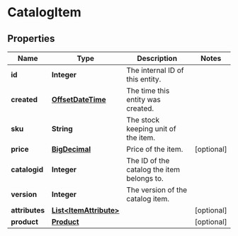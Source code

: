 

# CatalogItem

## Properties

Name | Type | Description | Notes
------------ | ------------- | ------------- | -------------
**id** | **Integer** | The internal ID of this entity. | 
**created** | [**OffsetDateTime**](OffsetDateTime.md) | The time this entity was created. | 
**sku** | **String** | The stock keeping unit of the item. | 
**price** | [**BigDecimal**](BigDecimal.md) | Price of the item. |  [optional]
**catalogid** | **Integer** | The ID of the catalog the item belongs to. | 
**version** | **Integer** | The version of the catalog item. | 
**attributes** | [**List&lt;ItemAttribute&gt;**](ItemAttribute.md) |  |  [optional]
**product** | [**Product**](Product.md) |  |  [optional]



